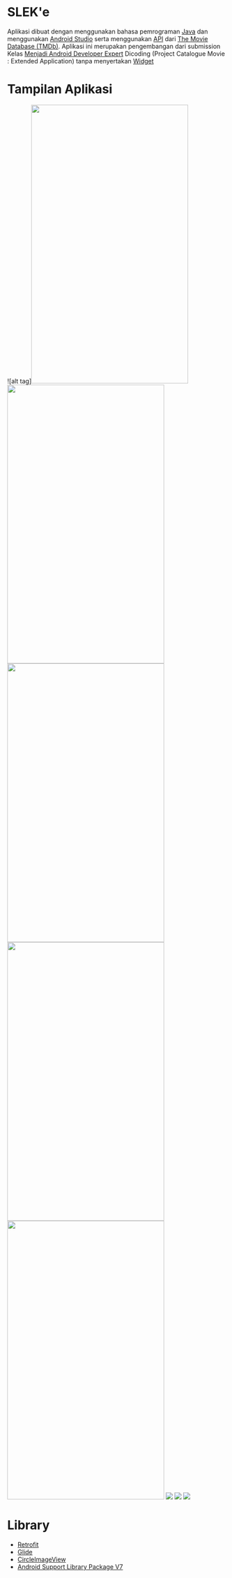 # SLEK'e

Aplikasi dibuat dengan menggunakan bahasa pemrograman <a href="https://en.wikipedia.org/wiki/Java_(programming_language)">Java</a> dan menggunakan <a href="https://developer.android.com/studio/">Android Studio</a> serta menggunakan <a href="https://en.wikipedia.org/wiki/Application_programming_interface">API</a> dari <a href="https://www.themoviedb.org/">The Movie Database (TMDb)</a>. Aplikasi ini merupakan pengembangan dari submission Kelas <a href="https://www.dicoding.com/academies/14">Menjadi Android Developer Expert</a> Dicoding (Project Catalogue Movie : Extended Application) tanpa menyertakan <a href="https://developer.android.com/guide/topics/appwidgets/overview">Widget</a>

# Tampilan Aplikasi

![alt tag]<img src="screen/1.png" width="360" height="640">
<img src="screen/2.png" width="360" height="640">
<img src="screen/3.png" width="360" height="640">
<img src="screen/4.png" width="360" height="640">
<img src="screen/5.png" width="360" height="640">
<img src="screen/6.png">
<img src="screen/7.png">
<img src="screen/8.png">

# Library
- <a href="https://square.github.io/retrofit/">Retrofit</a>
- <a href="https://bumptech.github.io/glide/">Glide</a>
- <a href="https://github.com/hdodenhof/CircleImageView">CircleImageView</a>
- <a href="https://developer.android.com/topic/libraries/support-library/packages">Android Support Library Package V7</a>
